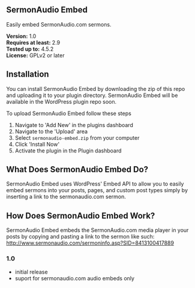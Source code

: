 ## SermonAudio Embed
Easily embed SermonAudio.com sermons.

**Version:**			1.0  
**Requires at least:**	2.9  
**Tested up to:**		4.5.2  
**License:**			GPLv2 or later  

## Installation
You can install SermonAudio Embed by downloading the zip of this repo and uploading it to your plugin directory. SermonAudio Embed will be available in the WordPress plugin repo soon.

To upload SermonAudio Embed follow these steps

1. Navigate to 'Add New' in the plugins dashboard 
2. Navigate to the 'Upload' area 
3. Select `sermonaudio-embed.zip` from your computer 
4. Click 'Install Now' 
5. Activate the plugin in the Plugin dashboard 

## What Does SermonAudio Embed Do?
SermonAudio Embed uses WordPress' Embed API to allow you to easily embed sermons into your posts, pages, and custom post types simply by inserting a link to the sermonaudio.com sermon.

## How Does SermonAudio Embed Work?
SermonAudio Embed embeds the SermonAudio.com media player in your posts by copying and pasting a link to the sermon like such: http://www.sermonaudio.com/sermoninfo.asp?SID=8413100417889

### 1.0
 - initial release
 - suport for sermonaudio.com audio embeds only
